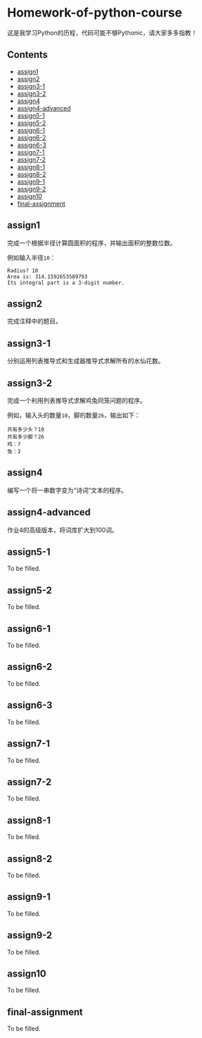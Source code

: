 # Homework-of-python-course

这是我学习Python的历程，代码可能不够Pythonic，请大家多多指教！

## Contents

- [assign1](#assign1)
- [assign2](#assign2)
- [assign3-1](#assign3-1)
- [assign3-2](#assign3-2)
- [assign4](#assign4)
- [assign4-advanced](#assign4-advanced)
- [assign5-1](#assign5-1)
- [assign5-2](#assign5-2)
- [assign6-1](#assign6-1)
- [assign6-2](#assign6-2)
- [assign6-3](#assign6-3)
- [assign7-1](#assign7-1)
- [assign7-2](#assign7-2)
- [assign8-1](#assign8-1)
- [assign8-2](#assign8-2)
- [assign9-1](#assign9-1)
- [assign9-2](#assign9-2)
- [assign10](#assign10)
- [final-assignment](#final-assignment)

## assign1

完成一个根据半径计算圆面积的程序，并输出面积的整数位数。

例如输入半径```10```：

    Radius? 10
    Area is: 314.1592653589793
    Its integral part is a 3-digit number.

## assign2

完成注释中的题目。

## assign3-1

分别运用列表推导式和生成器推导式求解所有的水仙花数。

## assign3-2

完成一个利用列表推导式求解鸡兔同笼问题的程序。

例如，输入头的数量```10```，脚的数量```26```，输出如下：

    共有多少头？10
    共有多少脚？26
    鸡：7
    兔：3

## assign4

编写一个将一串数字变为“诗词”文本的程序。

## assign4-advanced

作业4的高级版本，将词库扩大到100词。

## assign5-1

To be filled.

## assign5-2

To be filled.

## assign6-1

To be filled.

## assign6-2

To be filled.

## assign6-3

To be filled.

## assign7-1

To be filled.

## assign7-2

To be filled.

## assign8-1

To be filled.

## assign8-2

To be filled.

## assign9-1

To be filled.

## assign9-2

To be filled.

## assign10

To be filled.

## final-assignment

To be filled.
